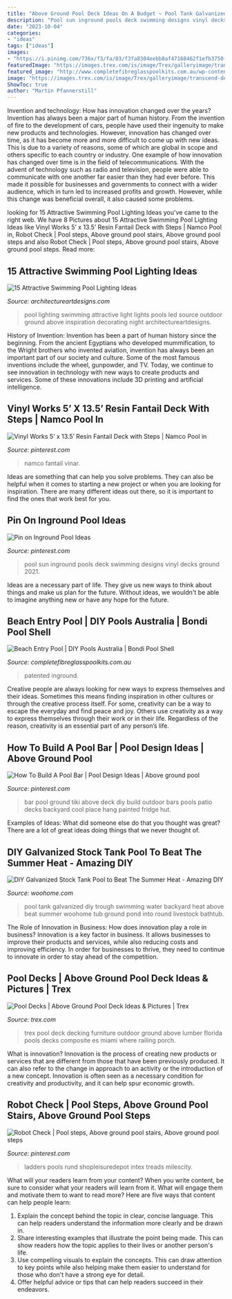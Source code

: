 ```yaml
---
title: "Above Ground Pool Deck Ideas On A Budget ~ Pool Tank Galvanized Diy Trough Swimming Water Backyard Heat Above Beat Summer Woohome Tub Ground Pond Into Round Livestock Bathtub"
description: "Pool sun inground pools deck swimming designs vinyl decks ground 2021"
date: "2023-10-04"
categories:
- "ideas"
tags: ["ideas"]
images:
- "https://i.pinimg.com/736x/f3/fa/83/f3fa8304eebb8af47168462f1efb3750--stair-ladder-pool-ladder.jpg"
featuredImage: "https://images.trex.com/is/image/Trex/galleryimage/transcend-decking-gravel-path-hgtv-pool-chairs-pillows-3.jpg"
featured_image: "http://www.completefibreglasspoolkits.com.au/wp-content/uploads/2021/05/Bondi-Beach-Entry-Pool-in-Eco-Pure-Marbletech-Alabaster-1.jpg"
image: "https://images.trex.com/is/image/Trex/galleryimage/transcend-decking-gravel-path-hgtv-pool-chairs-pillows-3.jpg"
ShowToc: true
author: "Martin Pfannerstill"
---
```



Invention and technology: How has innovation changed over the years?
Invention has always been a major part of human history. From the invention of fire to the development of cars, people have used their ingenuity to make new products and technologies. However, innovation has changed over time, as it has become more and more difficult to come up with new ideas. This is due to a variety of reasons, some of which are global in scope and others specific to each country or industry.
One example of how innovation has changed over time is in the field of telecommunications. With the advent of technology such as radio and television, people were able to communicate with one another far easier than they had ever before. This made it possible for businesses and governments to connect with a wider audience, which in turn led to increased profits and growth. However, while this change was beneficial overall, it also caused some problems.

	

		
looking for 15 Attractive Swimming Pool Lighting Ideas you've came to the right web. We have 8 Pictures about 15 Attractive Swimming Pool Lighting Ideas like Vinyl Works 5’ x 13.5’ Resin Fantail Deck with Steps | Namco Pool in, Robot Check | Pool steps, Above ground pool stairs, Above ground pool steps and also Robot Check | Pool steps, Above ground pool stairs, Above ground pool steps. Read more:
		
    
## 15 Attractive Swimming Pool Lighting Ideas

<img loading=lazy src="http://www.architectureartdesigns.com/wp-content/uploads/2015/09/3.jpg" onerror="this.onerror=null;this.src='https://tse1.mm.bing.net/th?id=OIP.QhWO-MgdA_3GP3z_hMIXsAHaFM&amp;pid=15.1';" alt="15 Attractive Swimming Pool Lighting Ideas">

_Source: architectureartdesigns.com_

>pool lighting swimming attractive light lights pools led source outdoor ground above inspiration decorating night architectureartdesigns. 

	

History of Invention:
Invention has been a part of human history since the beginning. From the ancient Egyptians who developed mummification, to the Wright brothers who invented aviation, invention has always been an important part of our society and culture. Some of the most famous inventions include the wheel, gunpowder, and TV. Today, we continue to see innovation in technology with new ways to create products and services. Some of these innovations include 3D printing and artificial intelligence.

    
## Vinyl Works 5’ X 13.5’ Resin Fantail Deck With Steps | Namco Pool In

<img loading=lazy src="https://i.pinimg.com/736x/1c/70/4e/1c704e9d75bcf6ee9d6d34c012d0f06b.jpg" onerror="this.onerror=null;this.src='https://tse3.mm.bing.net/th?id=OIP.5VI59Xo3Y8Rh73zwYGmoPwHaFX&amp;pid=15.1';" alt="Vinyl Works 5’ x 13.5’ Resin Fantail Deck with Steps | Namco Pool in">

_Source: pinterest.com_

>namco fantail vinar. 

	

Ideas are something that can help you solve problems. They can also be helpful when it comes to starting a new project or when you are looking for inspiration. There are many different ideas out there, so it is important to find the ones that work best for you.

    
## Pin On Inground Pool Ideas

<img loading=lazy src="https://i.pinimg.com/736x/5a/3b/43/5a3b4378682b23cfc3e584392f3d5654--pool-ideas-decks.jpg" onerror="this.onerror=null;this.src='https://tse3.mm.bing.net/th?id=OIP.u-blsEtXy-63zidu6Zkd5gHaFj&amp;pid=15.1';" alt="Pin on Inground Pool Ideas">

_Source: pinterest.com_

>pool sun inground pools deck swimming designs vinyl decks ground 2021. 

	

Ideas are a necessary part of life. They give us new ways to think about things and make us plan for the future. Without ideas, we wouldn't be able to imagine anything new or have any hope for the future.

    
## Beach Entry Pool | DIY Pools Australia | Bondi Pool Shell

<img loading=lazy src="http://www.completefibreglasspoolkits.com.au/wp-content/uploads/2021/05/Bondi-Beach-Entry-Pool-in-Eco-Pure-Marbletech-Alabaster-1.jpg" onerror="this.onerror=null;this.src='https://tse4.mm.bing.net/th?id=OIP.cNpOOLIb-2Vcz0fVZpYwngHaE7&amp;pid=15.1';" alt="Beach Entry Pool | DIY Pools Australia | Bondi Pool Shell">

_Source: completefibreglasspoolkits.com.au_

>patented inground. 

	

Creative people are always looking for new ways to express themselves and their ideas. Sometimes this means finding inspiration in other cultures or through the creative process itself. For some, creativity can be a way to escape the everyday and find peace and joy. Others use creativity as a way to express themselves through their work or in their life. Regardless of the reason, creativity is an essential part of any person’s life.

    
## How To Build A Pool Bar | Pool Design Ideas | Above Ground Pool

<img loading=lazy src="https://i.pinimg.com/736x/6a/a4/c1/6aa4c10aba60594811d052cff83b0468--above-ground-pool-ground-pools.jpg" onerror="this.onerror=null;this.src='https://tse3.mm.bing.net/th?id=OIP.cPGUqvWvgw6arSdf78ecAwHaFf&amp;pid=15.1';" alt="How To Build A Pool Bar | Pool Design Ideas | Above ground pool">

_Source: pinterest.com_

>bar pool ground tiki above deck diy build outdoor bars pools patio decks backyard cool place hang painted fridge hut. 

	

Examples of Ideas: What did someone else do that you thought was great?
There are a lot of great ideas doing things that we never thought of.

    
## DIY Galvanized Stock Tank Pool To Beat The Summer Heat - Amazing DIY

<img loading=lazy src="http://www.woohome.com/wp-content/uploads/2016/06/galvanized-stock-tank-pool-ideas-woohome-4.jpg" onerror="this.onerror=null;this.src='https://tse4.mm.bing.net/th?id=OIP.Bk7YHlNDY99tqQjfD5WfiQHaJ4&amp;pid=15.1';" alt="DIY Galvanized Stock Tank Pool to Beat The Summer Heat - Amazing DIY">

_Source: woohome.com_

>pool tank galvanized diy trough swimming water backyard heat above beat summer woohome tub ground pond into round livestock bathtub. 

	

The Role of Innovation in Business: How does innovation play a role in business?
Innovation is a key factor in business. It allows businesses to improve their products and services, while also reducing costs and improving efficiency. In order for businesses to thrive, they need to continue to innovate in order to stay ahead of the competition.

    
## Pool Decks | Above Ground Pool Deck Ideas &amp; Pictures | Trex

<img loading=lazy src="https://images.trex.com/is/image/Trex/galleryimage/transcend-decking-gravel-path-hgtv-pool-chairs-pillows-3.jpg" onerror="this.onerror=null;this.src='https://tse4.mm.bing.net/th?id=OIP.I3w0KSFfnOcPgg2xhM9sqwHaEo&amp;pid=15.1';" alt="Pool Decks | Above Ground Pool Deck Ideas &amp; Pictures | Trex">

_Source: trex.com_

>trex pool deck decking furniture outdoor ground above lumber florida pools decks composite es miami where railing porch. 

	

What is innovation?
Innovation is the process of creating new products or services that are different from those that have been previously produced. It can also refer to the change in approach to an activity or the introduction of a new concept. Innovation is often seen as a necessary condition for creativity and productivity, and it can help spur economic growth.

    
## Robot Check | Pool Steps, Above Ground Pool Stairs, Above Ground Pool Steps

<img loading=lazy src="https://i.pinimg.com/736x/f3/fa/83/f3fa8304eebb8af47168462f1efb3750--stair-ladder-pool-ladder.jpg" onerror="this.onerror=null;this.src='https://tse3.mm.bing.net/th?id=OIP.UTWlpPli93miv30B469x7QHaKW&amp;pid=15.1';" alt="Robot Check | Pool steps, Above ground pool stairs, Above ground pool steps">

_Source: pinterest.com_

>ladders pools rund shopleisuredepot intex treads milescity. 

	

What will your readers learn from your content?
When you write content, be sure to consider what your readers will learn from it. What will engage them and motivate them to want to read more? Here are five ways that content can help people learn: 
1. Explain the concept behind the topic in clear, concise language. This can help readers understand the information more clearly and be drawn in.
2. Share interesting examples that illustrate the point being made. This can show readers how the topic applies to their lives or another person's life. 
3. Use compelling visuals to explain the concepts. This can draw attention to key points while also helping make them easier to understand for those who don't have a strong eye for detail. 
4. Offer helpful advice or tips that can help readers succeed in their endeavors.

